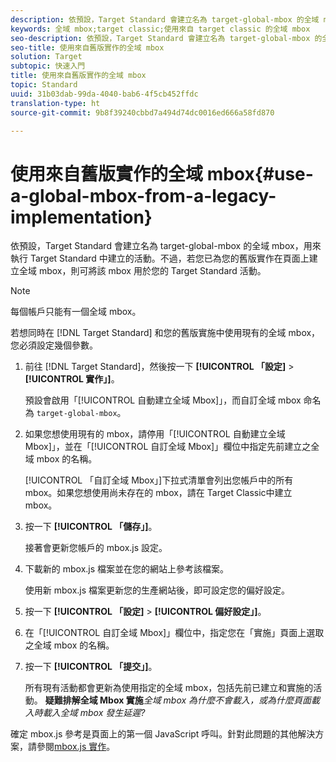```yaml
---
description: 依預設，Target Standard 會建立名為 target-global-mbox 的全域 mbox，用來執行 Target Standard 中建立的活動。不過，若您已為您的舊版實作在頁面上建立全域 mbox，則可將該 mbox 用於您的 Target Standard 活動。
keywords: 全域 mbox;target classic;使用來自 target classic 的全域 mbox
seo-description: 依預設，Target Standard 會建立名為 target-global-mbox 的全域 mbox，用來執行 Target Standard 中建立的活動。不過，若您已為您的舊版實作在頁面上建立全域 mbox，則可將該 mbox 用於您的 Target Standard 活動。
seo-title: 使用來自舊版實作的全域 mbox
solution: Target
subtopic: 快速入門
title: 使用來自舊版實作的全域 mbox
topic: Standard
uuid: 31b03dab-99da-4040-bab6-4f5cb452ffdc
translation-type: ht
source-git-commit: 9b8f39240cbbd7a494d74dc0016ed666a58fd870

---
```



# 使用來自舊版實作的全域 mbox{#use-a-global-mbox-from-a-legacy-implementation}

依預設，Target Standard 會建立名為 target-global-mbox 的全域 mbox，用來執行 Target Standard 中建立的活動。不過，若您已為您的舊版實作在頁面上建立全域 mbox，則可將該 mbox 用於您的 Target Standard 活動。

>[!NOTE]
>
>每個帳戶只能有一個全域 mbox。

若想同時在 [!DNL Target Standard] 和您的舊版實施中使用現有的全域 mbox，您必須設定幾個參數。

1. 前往 [!DNL Target Standard]，然後按一下 **[!UICONTROL 「設定]** &gt; **[!UICONTROL 實作」]**。

   預設會啟用「[!UICONTROL 自動建立全域 Mbox]」，而自訂全域 mbox 命名為 `target-global-mbox`。
1. 如果您想使用現有的 mbox，請停用「[!UICONTROL 自動建立全域 Mbox]」，並在「[!UICONTROL 自訂全域 Mbox]」欄位中指定先前建立之全域 mbox 的名稱。

   [!UICONTROL 「自訂全域 Mbox」]下拉式清單會列出您帳戶中的所有 mbox。如果您想使用尚未存在的 mbox，請在 Target Classic中建立 mbox。
1. 按一下 **[!UICONTROL 「儲存」]**。

   接著會更新您帳戶的 mbox.js 設定。
1. 下載新的 mbox.js 檔案並在您的網站上參考該檔案。

   使用新 mbox.js 檔案更新您的生產網站後，即可設定您的偏好設定。
1. 按一下 **[!UICONTROL 「設定]** &gt; **[!UICONTROL 偏好設定」]**。
1. 在「[!UICONTROL 自訂全域 Mbox]」欄位中，指定您在「實施」頁面上選取之全域 mbox 的名稱。
1. 按一下 **[!UICONTROL 「提交」]**。

   所有現有活動都會更新為使用指定的全域 mbox，包括先前已建立和實施的活動。
   **疑難排解全域 Mbox 實施***全域 mbox 為什麼不會載入，或為什麼頁面載入時載入全域 mbox 發生延遲?*

確定 mbox.js 參考是頁面上的第一個 JavaScript 呼叫。針對此問題的其他解決方案，請參閱[mbox.js 實作](../../../../c-implementing-target/c-implementing-target-for-client-side-web/t-mbox-download/mbox-download.md#task_4EAE26BB84FD4E1D858F411AEDF4B420)。
